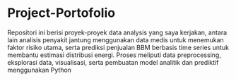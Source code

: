 ﻿# Project-Portofolio
Repositori ini berisi proyek-proyek data analysis yang saya kerjakan, antara lain analisis penyakit jantung menggunakan data medis untuk menemukan faktor risiko utama, serta prediksi penjualan BBM berbasis time series untuk membantu estimasi distribusi energi. Proses meliputi data preprocessing, eksplorasi data, visualisasi, serta pembuatan model analitik dan prediktif menggunakan Python
